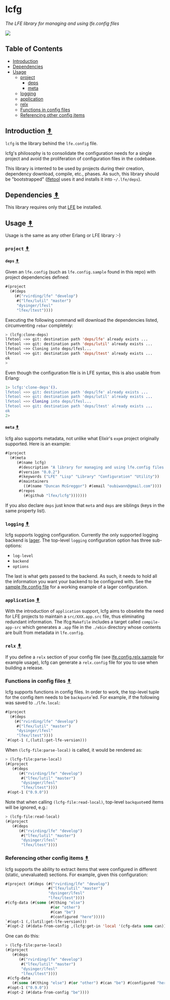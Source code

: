 # lcfg
*The LFE library for managing and using lfe.config files*

<a href="resources/images/Illustration_Ficus_carica0.jpg"><img src="resources/images/Illustration_Ficus_carica0-small.jpg"/></a>


## Table of Contents

* [Introduction](#introduction-)
* [Dependencies](#dependencies-)
* [Usage](#usage-)
  * [project](#project-)
    * [deps](#deps-)
    * [meta](#meta-)
  * [logging](#logging-)
  * [application](#application-)
  * [relx](#relx-)
  * [Functions in config files](#functions-in-config-files-)
  * [Referencing other config items](#referencing-other-config-items-)


## Introduction [&#x219F;](#table-of-contents)


``lcfg`` is the library behind the ``lfe.config`` file.

lcfg's philosophy is to consolidate the configuration needs for a single project and
avoid the proliferation of configuration files in the codebase.

This library is intented to be used by projects during their creation,
dependency download, compile, etc., phases. As such, this library should
be "bootstrapped" ([lfetool](https://github.com/lfe/lfetool) uses it and
installs it into ``~/.lfe/deps``).


## Dependencies [&#x219F;](#table-of-contents)

This library requires only that [LFE](https://github.com/rvirding/lfe) be
installed.


## Usage [&#x219F;](#table-of-contents)

Usage is the same as any other Erlang or LFE library :-)


### ``project`` [&#x219F;](#table-of-contents)


#### ``deps`` [&#x219F;](#table-of-contents)

Given an ``lfe.config`` (such as ``lfe.config.sample`` found in this repo)
with project dependencies defined:

```cl
#(project
  (#(deps
    (#("rvirding/lfe" "develop")
     #("lfex/lutil" "master")
     "dysinger/lfesl"
     "lfex/ltest"))))
```

Executing the following command will download the dependencies listed,
circumventing ``rebar`` completely:

```cl
> (lcfg:clone-deps)
lfetool ~>> git: destination path 'deps/lfe' already exists ...
lfetool ~>> git: destination path 'deps/lutil' already exists ...
lfetool ~>> Cloning into deps/lfesl...
lfetool ~>> git: destination path 'deps/ltest' already exists ...
ok
>
```

Even though the configuration file is in LFE syntax, this is also usable from
Erlang:

```erlang
1> lcfg:'clone-deps'().
lfetool ~>> git: destination path 'deps/lfe' already exists ...
lfetool ~>> git: destination path 'deps/lutil' already exists ...
lfetool ~>> Cloning into deps/lfesl...
lfetool ~>> git: destination path 'deps/ltest' already exists ...
ok
2>
```

#### ``meta`` [&#x219F;](#table-of-contents)

lcfg also supports metadata, not unlike what Elixir's ``expm`` project originally supported.
Here is an example:
```cl
#(project
  (#(meta
     (#(name lcfg)
      #(description "A library for managing and using lfe.config files.")
      #(version "0.0.2")
      #(keywords ("LFE" "Lisp" "Library" "Configuration" "Utility"))
      #(maintainers
        ((#(name "Duncan McGreggor") #(email "oubiwann@gmail.com"))))
      #(repos
        (#(github "lfex/lcfg")))))))
```

If you also declare ``deps`` just know that ``meta`` and ``deps`` are siblings (keys in the same property list).

### ``logging`` [&#x219F;](#table-of-contents)

lcfg supports logging configuration. Currently the only supported logging
backend is [lager](https://github.com/basho/lager). The top-level ``logging``
configuration option has three sub-options:

 * ``log-level``
 * ``backend``
 * ``options``

The last is what gets passed to the backend. As such, it needs to hold all
the information you want your backend to be configured with. See the
[sample lfe.config file](lfe.config.sample) for a working example of a
lager configuration.

### ``application`` [&#x219F;](#table-of-contents)

With the introduction of ``application`` support, lcfg aims to obselete the need for
LFE projects to maintain a ``src/XXX.app.src`` file, thus eliminating redundant
information. The lfcg ``Makefile`` includes a target called ``compile-app-src``
which generates a ``.app`` file in the ``./ebin`` directory whose contents are built
from metadata in ``lfe.config``.

### ``relx`` [&#x219F;](#table-of-contents)

If you define a ``relx`` section of your config file
(see [lfe.config.relx.sample](lfe.config.relx.sample) for example usage),
lcfg can generate a ``relx.config`` file for you to use when building a
release.

### Functions in config files [&#x219F;](#table-of-contents)

lcfg supports functions in config files. In order to work, the top-level tuple
for the config item needs to be ``backquote``'ed. For example, if the following\
was saved to ``./lfe.local``:

```cl
#(project
  (#(deps
    (#("rvirding/lfe" "develop")
     #("lfex/lutil" "master")
     "dysinger/lfesl"
     "lfex/ltest"))))
`#(opt-1 (,(lutil:get-lfe-version)))
```

When ``(lcfg-file:parse-local)`` is called, it would be rendered as:

```cl
> (lcfg-file:parse-local)
(#(project
   (#(deps
      (#("rvirding/lfe" "develop")
       #("lfex/lutil" "master")
       "dysinger/lfesl"
       "lfex/ltest"))))
 #(opt-1 ("0.9.0"))
```

Note that when calling ``(lcfg-file:read-local)``, top-level ``backquote``ed
items will be ignored, e.g.:

```cl
> (lcfg-file:read-local)
(#(project
   (#(deps
      (#("rvirding/lfe" "develop")
       #("lfex/lutil" "master")
       "dysinger/lfesl"
       "lfex/ltest"))))
```

### Referencing other config items [&#x219F;](#table-of-contents)

lcfg supports the ability to extract items that were configured in different
(static, unevaluated) sections. For example, given this configuration:

```cl
#(project (#(deps (#("rvirding/lfe" "develop")
                   #("lfex/lutil" "master")
                   "dysinger/lfesl"
                   "lfex/ltest"))))
#(cfg-data (#(some (#(thing "else")
                    #(or "other")
                    #(can "be")
                    #(configured "here")))))
`#(opt-1 (,(lutil:get-lfe-version)))
`#(opt-2 (#(data-from-config ,(lcfg:get-in 'local '(cfg-data some can)))))
```

One can do this:

```cl
> (lcfg-file:parse-local)
(#(project
   (#(deps
      (#("rvirding/lfe" "develop")
       #("lfex/lutil" "master")
       "dysinger/lfesl"
       "lfex/ltest"))))
 #(cfg-data
   (#(some (#(thing "else") #(or "other") #(can "be") #(configured "here")))))
 #(opt-1 ("0.9.0"))
 #(opt-2 (#(data-from-config "be"))))
```

